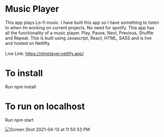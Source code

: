 # Music Player

This app plays Lo-fi music. I have built this app so I have something to listen to when Im working on current projects. No need for spotify. 
This app has all the functionality of a music player. Play, Pause, Next, Previous, Shuffle and Repeat.
This is built using Javascript, React, HTML, SASS and is live and hosted on Netlifty
<br>
<br>
Live Link: https://ntmplayer.netlify.app/
<br>

# To install

Run npm install

# To run on localhost

Run npm start


![Screen Shot 2021-04-13 at 11 50 53 PM](https://user-images.githubusercontent.com/59195400/114666600-4c699900-9cb3-11eb-9dd8-d3de238b56a2.png)
